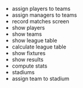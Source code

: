 - assign players to teams
- assign managers to teams
- record matches screen
- show players 
- show teams 
- show league table
- calculate league table
- show fixtures
- show results
- compute stats
- stadiums
- assign team to stadium